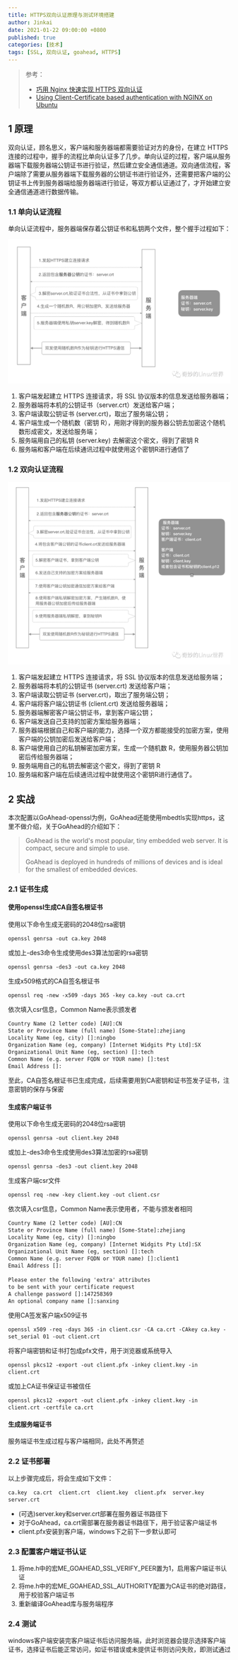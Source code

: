 ```yaml
---
title: HTTPS双向认证原理与测试环境搭建
author: Jinkai
date: 2021-01-22 09:00:00 +0800
published: true
categories: [技术]
tags: [SSL, 双向认证, goahead, HTTPS]
---
```


>参考：
>
>- [巧用 Nginx 快速实现 HTTPS 双向认证](<https://blog.csdn.net/easylife206/article/details/107776854>)
>- [Using Client-Certificate based authentication with NGINX on Ubuntu](<https://www.ssltrust.com.au/help/setup-guides/client-certificate-authentication>)

## 1 原理

双向认证，顾名思义，客户端和服务器端都需要验证对方的身份，在建立 HTTPS 连接的过程中，握手的流程比单向认证多了几步。单向认证的过程，客户端从服务器端下载服务器端公钥证书进行验证，然后建立安全通信通道。双向通信流程，客户端除了需要从服务器端下载服务器的公钥证书进行验证外，还需要把客户端的公钥证书上传到服务器端给服务器端进行验证，等双方都认证通过了，才开始建立安全通信通道进行数据传输。

### 1.1  单向认证流程

单向认证流程中，服务器端保存着公钥证书和私钥两个文件，整个握手过程如下：

![单向认证](/assets/img/2021-01-22-Mutual-authentication/单向认证.png)

1. 客户端发起建立 HTTPS 连接请求，将 SSL 协议版本的信息发送给服务器端；
2. 服务器端将本机的公钥证书（server.crt）发送给客户端；
3. 客户端读取公钥证书 (server.crt)，取出了服务端公钥；
4. 客户端生成一个随机数（密钥 R），用刚才得到的服务器公钥去加密这个随机数形成密文，发送给服务端；
5. 服务端用自己的私钥 (server.key) 去解密这个密文，得到了密钥 R
6. 服务端和客户端在后续通讯过程中就使用这个密钥R进行通信了

### 1.2 双向认证流程

![双向认证](/assets/img/2021-01-22-Mutual-authentication/双向认证.png)

1. 客户端发起建立 HTTPS 连接请求，将 SSL 协议版本的信息发送给服务端；
2. 服务器端将本机的公钥证书 (server.crt) 发送给客户端；
3. 客户端读取公钥证书 (server.crt)，取出了服务端公钥；
4. 客户端将客户端公钥证书 (client.crt) 发送给服务器端；
5. 服务器端解密客户端公钥证书，拿到客户端公钥；
6. 客户端发送自己支持的加密方案给服务器端；
7. 服务器端根据自己和客户端的能力，选择一个双方都能接受的加密方案，使用客户端的公钥加密后发送给客户端；
8. 客户端使用自己的私钥解密加密方案，生成一个随机数 R，使用服务器公钥加密后传给服务器端；
9. 服务端用自己的私钥去解密这个密文，得到了密钥 R
10. 服务端和客户端在后续通讯过程中就使用这个密钥R进行通信了。

## 2 实战

本次配置以GoAhead-openssl为例，GoAhead还能使用mbedtls实现https，这里不做介绍，关于GoAhead的介绍如下：

>GoAhead is the world's most popular, tiny embedded web server. It is compact, secure and simple to use.
>
>GoAhead is deployed in hundreds of millions of devices and is ideal for the smallest of embedded devices.

### 2.1 证书生成

#### 使用openssl生成CA自签名根证书

使用以下命令生成无密码的2048位rsa密钥

```console
openssl genrsa -out ca.key 2048
```

或加上-des3命令生成使用des3算法加密的rsa密钥

```console
openssl genrsa -des3 -out ca.key 2048
```

生成x509格式的CA自签名根证书

```console
openssl req -new -x509 -days 365 -key ca.key -out ca.crt
```

依次填入csr信息，Common Name表示颁发者

```console
Country Name (2 letter code) [AU]:CN
State or Province Name (full name) [Some-State]:zhejiang
Locality Name (eg, city) []:ningbo
Organization Name (eg, company) [Internet Widgits Pty Ltd]:SX
Organizational Unit Name (eg, section) []:tech
Common Name (e.g. server FQDN or YOUR name) []:test
Email Address []:
```

至此，CA自签名根证书已生成完成，后续需要用到CA密钥和证书签发子证书，注意密钥的保存与保密

#### 生成客户端证书

使用以下命令生成无密码的2048位rsa密钥

```console
openssl genrsa -out client.key 2048
```

或加上-des3命令生成使用des3算法加密的rsa密钥

```console
openssl genrsa -des3 -out client.key 2048
```

生成客户端csr文件

```console
openssl req -new -key client.key -out client.csr
```

依次填入csr信息，Common Name表示使用者，不能与颁发者相同

```console
Country Name (2 letter code) [AU]:CN
State or Province Name (full name) [Some-State]:zhejiang
Locality Name (eg, city) []:ningbo
Organization Name (eg, company) [Internet Widgits Pty Ltd]:SX
Organizational Unit Name (eg, section) []:tech
Common Name (e.g. server FQDN or YOUR name) []:client1
Email Address []:

Please enter the following 'extra' attributes
to be sent with your certificate request
A challenge password []:147258369
An optional company name []:sanxing
```

使用CA签发客户端x509证书

```console
openssl x509 -req -days 365 -in client.csr -CA ca.crt -CAkey ca.key -set_serial 01 -out client.crt
```

将客户端密钥和证书打包成pfx文件，用于浏览器或系统导入

```console
openssl pkcs12 -export -out client.pfx -inkey client.key -in client.crt
```

或加上CA证书保证证书被信任

```console
openssl pkcs12 -export -out client.pfx -inkey client.key -in client.crt -certfile ca.crt
```

#### 生成服务端证书

服务端证书生成过程与客户端相同，此处不再赘述

### 2.2 证书部署

以上步骤完成后，将会生成如下文件：

```console
ca.key  ca.crt  client.crt  client.key  client.pfx  server.key  server.crt
```

- (可选)server.key和server.crt部署在服务器证书路径下
- 对于GoAhead，ca.crt需部署在服务器证书路径下，用于验证客户端证书
- client.pfx安装到客户端，windows下之前下一步默认即可

### 2.3 配置客户端证书认证

1. 将me.h中的宏ME_GOAHEAD_SSL_VERIFY_PEER置为1，启用客户端证书认证
2. 将me.h中的宏ME_GOAHEAD_SSL_AUTHORITY配置为CA证书的绝对路径，用于校验客户端证书
3. 重新编译GoAhead库与服务端程序

### 2.4 测试

windows客户端安装完客户端证书后访问服务端，此时浏览器会提示选择客户端证书，选择证书后能正常访问，如证书错误或未提供证书则访问失败，即测试通过